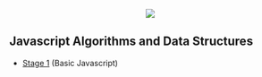 <p align="center">
    <img src="https://i.postimg.cc/0yFRvh8C/image.png" />
</p>

## Javascript Algorithms and Data Structures

- [Stage 1](https://github.com/Kroixyz/freecodecamp-courses/tree/master/js-algorithms-and-data-structures/stage-1) (Basic Javascript)
